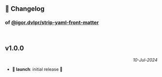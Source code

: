 ## 📒 Changelog

### of [@igor.dvlpr/strip-yaml-front-matter](https://github.com/igorskyflyer/npm-strip-yaml-front-matter)

<br>

## v1.0.0

<p align="right"><em>10-Jul-2024</em></p>

- **🚀 launch**: initial release 🎉
